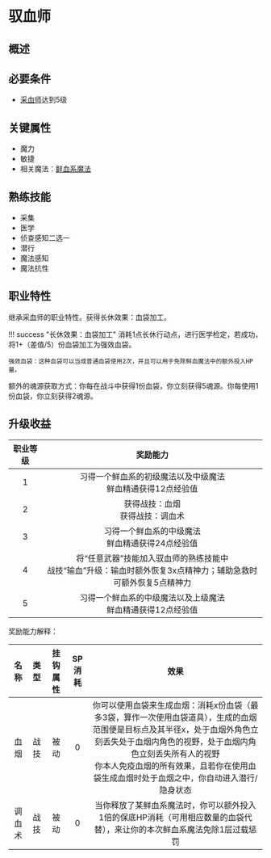 # 驭血师

## 概述


## 必要条件

* <a href="../../guardHall/bloodTaker" target="_blank">采血师</a>达到5级

## 关键属性

* 魔力
* 敏捷
* 相关魔法：<a href="/rules/data/magic/blood/" target="_blank">鲜血系魔法</a>

## 熟练技能

* 采集
* 医学
* 侦查感知二选一
* 潜行
* 魔法感知
* 魔法抗性
  
## 职业特性

继承采血师的职业特性。获得长休效果：血袋加工。

!!! success "长休效果：血袋加工"
    消耗1点长休行动点，进行医学检定，若成功，将1+（差值/5）份血袋加工为强效血袋。

    强效血袋：这种血袋可以当成普通血袋使用2次，并且可以用于免除鲜血魔法中的额外投入HP量。

额外的魂源获取方式：你每在战斗中获得1份血袋，你立刻获得5魂源。你每使用1份血袋，你立刻获得2魂源。

## 升级收益

职业等级|奖励能力
:--:|:--:
1|习得一个鲜血系的初级魔法以及中级魔法<br>鲜血精通获得12点经验值
2|获得战技：血烟<br>获得战技：调血术
3|习得一个鲜血系的中级魔法<br>鲜血精通获得24点经验值
4|将“任意武器”技能加入驭血师的熟练技能中<br>战技“输血”升级：输血时额外恢复3x点精神力；辅助急救时可额外恢复5点精神力
5|习得一个鲜血系的中级魔法以及上级魔法<br>鲜血精通获得12点经验值

奖励能力解释：

名称|类型|挂钩属性|SP消耗|效果
:--:|:--:|:--:|:--:|:--:
血烟|战技|被动|0|你可以使用血袋来生成血烟：消耗x份血袋（最多3袋，算作一次使用血袋道具），生成的血烟范围便是目标点及其半径x，处于血烟外角色立刻丢失处于血烟内角色的视野，处于血烟内角色立刻丢失所有人的视野<br>你本人免疫血烟的所有效果，且若你在使用血袋生成血烟时处于血烟之中，你自动进入潜行/隐身状态
调血术|战技|被动|0|当你释放了某鲜血系魔法时，你可以额外投入1倍的保底HP消耗（可用相应数量的血袋代替），来让你的本次鲜血系魔法免除1层过载惩罚

